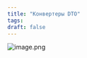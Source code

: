 ```yaml
---
title: "Конвертеры DTO"
tags:
draft: false
---
```



![image.png](../../../images/dto_to_entities_converters.png)
